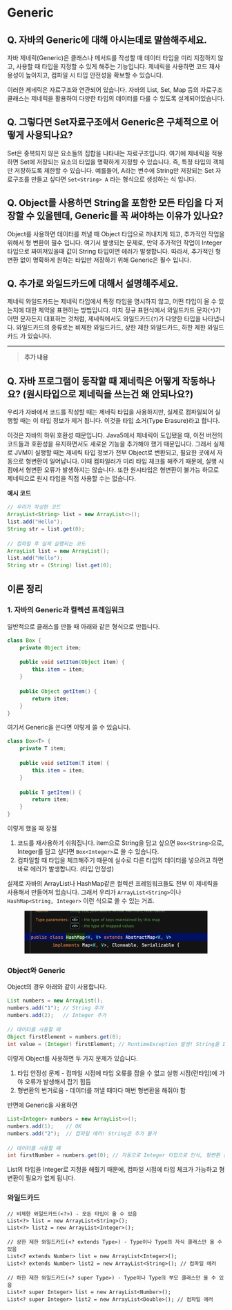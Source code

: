 # Generic

## **Q. 자바의 Generic에 대해 아시는데로 말씀해주세요.**

자바 제네릭(Generic)은 클래스나 메서드를 작성할 때 데이터 타입을 미리 지정하지 않고, 사용할 때 타입을 지정할 수 있게 해주는 기능입니다. 제네릭을 사용하면 코드 재사용성이 높아지고, 컴파일 시 타입 안전성을 확보할 수 있습니다.

이러한 제네릭은 자료구조와 연관되어 있습니다. 자바의 List, Set, Map 등의 자료구조 클래스는 제네릭을 활용하여 다양한 타입의 데이터를 다룰 수 있도록 설계되어있습니다.



## **Q. 그렇다면 Set자료구조에서 Generic은 구체적으로 어떻게 사용되나요?**

Set은 중복되지 않은 요소들의 집합을 나타내는 자료구조입니다. 여기에 제네릭을 적용하면 Set에 저장되는 요소의 타입을 명확하게 지정할 수 있습니다. 즉, 특정 타입의 객체만 저장하도록 제한할 수 있습니다. 예를들어, A라는 변수에 String만 저장되는 Set 자료구조를 만들고 싶다면 `Set<String> A` 라는 형식으로 생성하는 식 입니다.



## **Q. Object를 사용하면 String을 포함한 모든 타입을 다 저장할 수 있을텐데, Generic를 꼭 써야하는 이유가 있나요?**

Object를 사용하면 데이터를 꺼낼 때 Object 타입으로 꺼내지게 되고, 추가적인 작업을 위해서 형 변환이 필수 입니다. 여기서 발생되는 문제로, 만약 추가적인 작업이 Integer 타입으로 짜여져있을때 값이 String 타입이면 에러가 발생합니다. 따라서, 추가적인 형변환 없이 명확하게 원하는 타입만 저장하기 위해 Generic은 필수 입니다.



## **Q. 추가로 와일드카드에 대해서 설명해주세요.**

제네릭 와일드카드는 제네릭 타입에서 특정 타입을 명시하지 않고, 어떤 타입이 올 수 있는지에 대한 제약을 표현하는 방법입니다. 마치 정규 표현식에서 와일드카드 문자(`*`)가 어떤 문자든지 대표하는 것처럼, 제네릭에서도 와일드카드(`?`)가 다양한 타입을 나타냅니다. 와일드카드의 종류로는 비제한 와일드카드, 상한 제한 와일드카드, 하한 제한 와일드카드 가 있습니다.



***

> **추가 내용**

## Q. 자바 프로그램이 동작할 때 제네릭은 어떻게 작동하나요? (원시타입으로 제네릭을 쓰는건 왜 안되나요?)

우리가 자바에서 코드를 작성할 때는 제네릭 타입을 사용하지만, 실제로 컴파일되어 실행할 때는 이 타입 정보가 제거 됩니다. 이것을 타입 소거(Type Erasure)라고 합니다.

이것은 자바의 하위 호환성 때문입니다. Java5에서 제네릭이 도입됐을 때, 이전 버전의 코드들과 호환성을 유지하면서도 새로운 기능을 추가해야 했기 때문입니다. 그래서 실제로 JVM이 실행할 때는 제네릭 타입 정보가 전부 Object로 변환되고, 필요한 곳에서 자동으로 형변환이 일어납니다. 이때 컴파일러가 미리 타입 체크를 해주기 때문에, 실행 시점에서 형변환 오류가 발생하지는 않습니다. 또한 원시타입은 형변환이 불가능 하므로 제네릭으로 원시 타입을 직접 사용할 수는 없습니다.

**예시 코드**

```java
// 우리가 작성한 코드
ArrayList<String> list = new ArrayList<>();
list.add("Hello");
String str = list.get(0);

// 컴파일 후 실제 실행되는 코드
ArrayList list = new ArrayList();
list.add("Hello");
String str = (String) list.get(0);
```



## 이론 정리

### 1. 자바의 Generic과 컬렉션 프레임워크

일반적으로 클래스를 만들 때 아래와 같은 형식으로 만듭니다.

```java
class Box {
    private Object item;
    
    public void setItem(Object item) {
        this.item = item;
    }
    
    public Object getItem() {
        return item;
    }
}
```

여기서 Generic을 쓴다면 이렇게 쓸 수 있습니다.

```java
class Box<T> {
    private T item;
    
    public void setItem(T item) {
        this.item = item;
    }
    
    public T getItem() {
        return item;
    }
}
```

이렇게 했을 때 장점

1. 코드를 재사용하기 쉬워집니다. item으로 String을 담고 싶으면 `Box<String>`으로, Integer를 담고 싶다면 `Box<Integer>`로 쓸 수 있습니다.
2. 컴파일할 때 타입을 체크해주기 때문에 실수로 다른 타입의 데이터를 넣으려고 하면 바로 에러가 발생합니다. (타입 안정성)

실제로 자바의 ArrayList나 HashMap같은 컬렉션 프레임워크들도 전부 이 제네릭을 사용해서 만들어져 있습니다. 그래서 우리가 `ArrayList<String>`이나 `HashMap<String, Integer>` 이런 식으로 쓸 수 있는 거죠.

<figure><img src="../.gitbook/assets/image.png" alt=""><figcaption></figcaption></figure>

### **Object와 Generic**

Object의 경우 아래와 같이 사용합니다.

```java
List numbers = new ArrayList();
numbers.add("1"); // String 추가
numbers.add(2);   // Integer 추가

// 데이터를 사용할 때
Object firstElement = numbers.get(0);
int value = (Integer) firstElement; // RuntimeException 발생! String을 Integer로 변환 불가
```

이렇게 Object를 사용하면 두 가지 문제가 있습니다.

1. 타입 안정성 문제 - 컴파일 시점에 타입 오류를 잡을 수 없고 실행 시점(런타임)에 가야 오류가 발생해서 잡기 힘듬
2. 형변환의 번거로움 - 데이터를 꺼낼 때마다 매번 형변환을 해줘야 함

반면에 Generic을 사용하면

```java
List<Integer> numbers = new ArrayList<>();
numbers.add(1);    // OK
numbers.add("2");  // 컴파일 에러! String은 추가 불가

// 데이터를 사용할 때
int firstNumber = numbers.get(0); // 자동으로 Integer 타입으로 인식, 형변환 불필요
```

List의 타입을 Integer로 지정을 해줬기 때문에, 컴파일 시점에 타입 체크가 가능하고 형변환이 필요가 없게 됩니다.



### 와일드카드

```
// 비제한 와일드카드(<?>) - 모든 타입이 올 수 있음
List<?> list = new ArrayList<String>();
List<?> list2 = new ArrayList<Integer>();

// 상한 제한 와일드카드(<? extends Type>) - Type이나 Type의 자식 클래스만 올 수 있음
List<? extends Number> list = new ArrayList<Integer>();
List<? extends Number> list2 = new ArrayList<String>(); // 컴파일 에러

// 하한 제한 와일드카드(<? super Type>) - Type이나 Type의 부모 클래스만 올 수 있음
List<? super Integer> list = new ArrayList<Number>();
List<? super Integer> list2 = new ArrayList<Double>(); // 컴파일 에러
```
